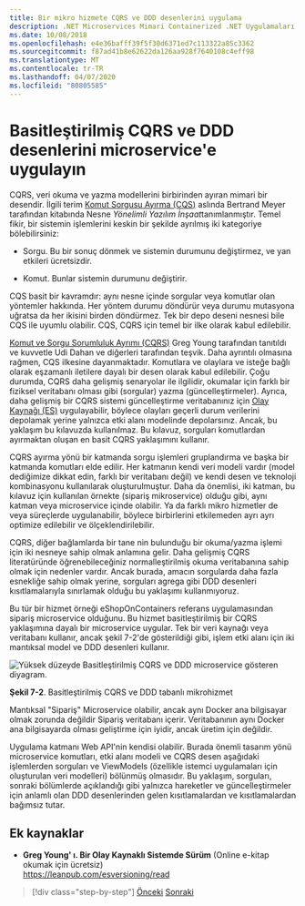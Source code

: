 ```yaml
---
title: Bir mikro hizmete CQRS ve DDD desenlerini uygulama
description: .NET Microservices Mimari Containerized .NET Uygulamaları için | CQRS ve DDD desenleri arasındaki genel ilişkiyi anlayın.
ms.date: 10/08/2018
ms.openlocfilehash: e4e36bafff39f5f30d6371ed7c113322a85c3362
ms.sourcegitcommit: f87ad41b8e62622da126aa928f7640108c4eff98
ms.translationtype: MT
ms.contentlocale: tr-TR
ms.lasthandoff: 04/07/2020
ms.locfileid: "80805585"
---
```

# <a name="apply-simplified-cqrs-and-ddd-patterns-in-a-microservice"></a>Basitleştirilmiş CQRS ve DDD desenlerini microservice'e uygulayın

CQRS, veri okuma ve yazma modellerini birbirinden ayıran mimari bir desendir. İlgili terim [Komut Sorgusu Ayırma (CQS)](https://martinfowler.com/bliki/CommandQuerySeparation.html) aslında Bertrand Meyer tarafından kitabında Nesne *Yönelimli Yazılım İnşaat*tanımlanmıştır. Temel fikir, bir sistemin işlemlerini keskin bir şekilde ayrılmış iki kategoriye bölebilirsiniz:

- Sorgu. Bu bir sonuç dönmek ve sistemin durumunu değiştirmez, ve yan etkileri ücretsizdir.

- Komut. Bunlar sistemin durumunu değiştirir.

CQS basit bir kavramdır: aynı nesne içinde sorgular veya komutlar olan yöntemler hakkında. Her yöntem durumu döndürür veya durumu mutasyona uğratsa da her ikisini birden döndürmez. Tek bir depo deseni nesnesi bile CQS ile uyumlu olabilir. CQS, CQRS için temel bir ilke olarak kabul edilebilir.

[Komut ve Sorgu Sorumluluk Ayrımı (CQRS)](https://martinfowler.com/bliki/CQRS.html) Greg Young tarafından tanıtıldı ve kuvvetle Udi Dahan ve diğerleri tarafından teşvik. Daha ayrıntılı olmasına rağmen, CQS ilkesine dayanmaktadır. Komutlara ve olaylara ve isteğe bağlı olarak eşzamanlı iletilere dayalı bir desen olarak kabul edilebilir. Çoğu durumda, CQRS daha gelişmiş senaryolar ile ilgilidir, okumalar için farklı bir fiziksel veritabanı olması gibi (sorgular) yazma (güncelleştirmeler). Ayrıca, daha gelişmiş bir CQRS sistemi güncelleştirme veritabanınız için [Olay Kaynağı (ES)](https://martinfowler.com/eaaDev/EventSourcing.html) uygulayabilir, böylece olayları geçerli durum verilerini depolamak yerine yalnızca etki alanı modelinde depolarsınız. Ancak, bu yaklaşım bu kılavuzda kullanılmaz. Bu kılavuz, sorguları komutlardan ayırmaktan oluşan en basit CQRS yaklaşımını kullanır.

CQRS ayırma yönü bir katmanda sorgu işlemleri gruplandırma ve başka bir katmanda komutları elde edilir. Her katmanın kendi veri modeli vardır (model dediğimize dikkat edin, farklı bir veritabanı değil) ve kendi desen ve teknoloji kombinasyonu kullanılarak oluşturulmuştur. Daha da önemlisi, iki katman, bu kılavuz için kullanılan örnekte (sipariş mikroservice) olduğu gibi, aynı katman veya microservice içinde olabilir. Ya da farklı mikro hizmetler de veya süreçlerde uygulanabilir, böylece birbirlerini etkilemeden ayrı ayrı optimize edilebilir ve ölçeklendirilebilir.

CQRS, diğer bağlamlarda bir tane nin bulunduğu bir okuma/yazma işlemi için iki nesneye sahip olmak anlamına gelir. Daha gelişmiş CQRS literatüründe öğrenebileceğiniz normalleştirilmiş okuma veritabanına sahip olmak için nedenler vardır. Ancak burada, amacın sorgularda daha fazla esnekliğe sahip olmak yerine, sorguları agrega gibi DDD desenleri kısıtlamalarıyla sınırlamak olduğu bu yaklaşımı kullanmıyoruz.

Bu tür bir hizmet örneği eShopOnContainers referans uygulamasından sipariş microservice olduğunu. Bu hizmet basitleştirilmiş bir CQRS yaklaşımına dayalı bir microservice uygular. Tek bir veri kaynağı veya veritabanı kullanır, ancak şekil 7-2'de gösterildiği gibi, işlem etki alanı için iki mantıksal model ve DDD desenleri kullanır.

![Yüksek düzeyde Basitleştirilmiş CQRS ve DDD microservice gösteren diyagram.](./media/apply-simplified-microservice-cqrs-ddd-patterns/simplified-cqrs-ddd-microservice.png)

**Şekil 7-2**. Basitleştirilmiş CQRS ve DDD tabanlı mikrohizmet

Mantıksal "Sipariş" Microservice olabilir, ancak aynı Docker ana bilgisayar olmak zorunda değildir Sipariş veritabanı içerir. Veritabanının aynı Docker ana bilgisayarda olması geliştirme için iyidir, ancak üretim için değildir.

Uygulama katmanı Web API'nin kendisi olabilir. Burada önemli tasarım yönü microservice komutları, etki alanı modeli ve CQRS desen aşağıdaki işlemlerden sorguları ve ViewModels (özellikle istemci uygulamaları için oluşturulan veri modelleri) bölünmüş olmasıdır. Bu yaklaşım, sorguları, sonraki bölümlerde açıklandığı gibi yalnızca hareketler ve güncelleştirmeler için anlamlı olan DDD desenlerinden gelen kısıtlamalardan ve kısıtlamalardan bağımsız tutar.

## <a name="additional-resources"></a>Ek kaynaklar

- **Greg Young' ı. Bir Olay Kaynaklı Sistemde Sürüm** (Online e-kitap okumak için ücretsiz) \
   <https://leanpub.com/esversioning/read>

>[!div class="step-by-step"]
>[Önceki](index.md)
>[Sonraki](eshoponcontainers-cqrs-ddd-microservice.md)
